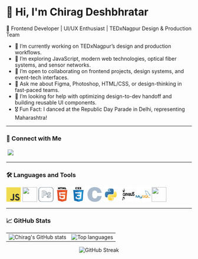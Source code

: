 # 👋 Hi, I'm Chirag Deshbhratar  
🎨 Frontend Developer | UI/UX Enthusiast | TEDxNagpur Design & Production Team

- 🔭 I’m currently working on TEDxNagpur’s design and production workflows.
- 🌱 I’m exploring JavaScript, modern web technologies, optical fiber systems, and sensor networks.
- 👯 I’m open to collaborating on frontend projects, design systems, and event-tech interfaces.
- 💬 Ask me about Figma, Photoshop, HTML/CSS, or design-thinking in fast-paced teams.
- 🚀 I’m looking for help with optimizing design-to-dev handoff and building reusable UI components.
- 🎖 Fun Fact: I danced at the Republic Day Parade in Delhi, representing Maharashtra!

---

### 🔗 Connect with Me

<a href="mailto:chiragdeshbhratar01@gmail.com"> <img src="https://img.icons8.com/color/48/000000/gmail-new.png" height="40" style="vertical-align:top; margin:4px"> </a>

---

### 🛠️ Languages and Tools
<p align="left">
  <a href="https://developer.mozilla.org/en-US/docs/Web/JavaScript" target="_blank" rel="noreferrer"><img src="https://raw.githubusercontent.com/devicons/devicon/master/icons/javascript/javascript-original.svg" width="40" height="40"/></a>
  <a href="https://www.figma.com/" target="_blank" rel="noreferrer"><img src="https://www.vectorlogo.zone/logos/figma/figma-icon.svg" width="40" height="40"/></a>
  <a href="https://www.photoshop.com/en" target="_blank" rel="noreferrer"><img src="https://raw.githubusercontent.com/devicons/devicon/master/icons/photoshop/photoshop-line.svg" width="40" height="40"/></a>
  <a href="https://www.w3.org/html/" target="_blank" rel="noreferrer"><img src="https://raw.githubusercontent.com/devicons/devicon/master/icons/html5/html5-original-wordmark.svg" width="40" height="40"/></a>
  <a href="https://www.w3schools.com/css/" target="_blank" rel="noreferrer"><img src="https://raw.githubusercontent.com/devicons/devicon/master/icons/css3/css3-original-wordmark.svg" width="40" height="40"/></a>
  <a href="https://www.cprogramming.com/" target="_blank" rel="noreferrer"><img src="https://raw.githubusercontent.com/devicons/devicon/master/icons/c/c-original.svg" width="40" height="40"/></a>
  <a href="https://www.python.org" target="_blank" rel="noreferrer"><img src="https://raw.githubusercontent.com/devicons/devicon/master/icons/python/python-original.svg" width="40" height="40"/></a>
  <a href="https://canvasjs.com" target="_blank" rel="noreferrer"><img src="https://raw.githubusercontent.com/Hardik0307/Hardik0307/master/assets/canvasjs-charts.svg" width="40" height="40"/></a>
  <a href="https://www.mysql.com/" target="_blank" rel="noreferrer"><img src="https://raw.githubusercontent.com/devicons/devicon/master/icons/mysql/mysql-original-wordmark.svg" width="40" height="40"/></a>
  <a href="https://www.mathworks.com/" target="_blank" rel="noreferrer"><img src="https://upload.wikimedia.org/wikipedia/commons/2/21/Matlab_Logo.png" width="40" height="40"/></a>
</p>

---

### 📈 GitHub Stats
<table align="center">
  <tr>
    <td><img src="https://github-readme-stats.vercel.app/api?username=chiragdeshbhratar&show_icons=true&theme=dark" alt="Chirag's GitHub stats" /></td>
    <td><img src="https://github-readme-stats.vercel.app/api/top-langs/?username=chiragdeshbhratar&layout=compact&theme=dark" alt="Top languages" /></td>
  </tr>
</table>

<div align="center">
  <img src="https://github-readme-streak-stats.herokuapp.com/?user=chiragdeshbhratar&theme=dark&hide_border=false" alt="GitHub Streak" />
</div>

<!---
ChiragDeshbhratar/ChiragDeshbhratar is a ✨ special ✨ repository because its README.md (this file) appears on your GitHub profile.
--->
